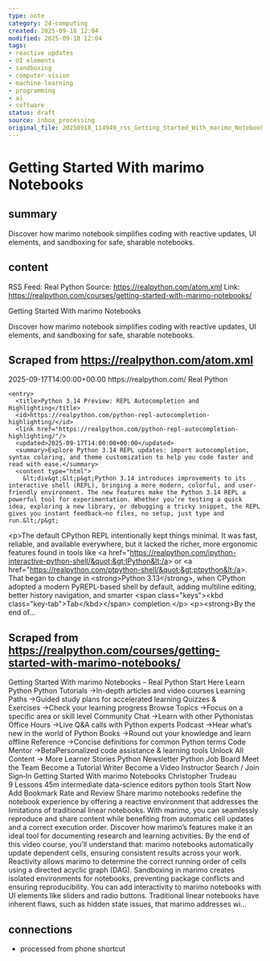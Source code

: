 ```yaml
---
type: note
category: 24-computing
created: 2025-09-18 12:04
modified: 2025-09-18 12:04
tags:
- reactive updates
- UI elements
- sandboxing
- computer-vision
- machine-learning
- programming
- ai
- software
status: draft
source: inbox_processing
original_file: 20250918_114949_rss_Getting_Started_With_marimo_Notebooks.txt
---
```



# Getting Started With marimo Notebooks

## summary
Discover how marimo notebook simplifies coding with reactive updates, UI elements, and sandboxing for safe, sharable notebooks.

## content
RSS Feed: Real Python
Source: https://realpython.com/atom.xml
Link: https://realpython.com/courses/getting-started-with-marimo-notebooks/

Getting Started With marimo Notebooks

Discover how marimo notebook simplifies coding with reactive updates, UI elements, and sandboxing for safe, sharable notebooks.

## Scraped from https://realpython.com/atom.xml
<?xml version="1.0" encoding="utf-8"?>
<feed xmlns="http://www.w3.org/2005/Atom">

  <title>Real Python</title>
  <link href="https://realpython.com/atom.xml" rel="self"/>
  <link href="https://realpython.com/"/>
  <updated>2025-09-17T14:00:00+00:00</updated>
  <id>https://realpython.com/</id>
  <author>
    <name>Real Python</name>
  </author>

  
    <entry>
      <title>Python 3.14 Preview: REPL Autocompletion and Highlighting</title>
      <id>https://realpython.com/python-repl-autocompletion-highlighting/</id>
      <link href="https://realpython.com/python-repl-autocompletion-highlighting/"/>
      <updated>2025-09-17T14:00:00+00:00</updated>
      <summary>Explore Python 3.14 REPL updates: import autocompletion, syntax coloring, and theme customization to help you code faster and read with ease.</summary>
      <content type="html">
        &lt;div&gt;&lt;p&gt;Python 3.14 introduces improvements to its interactive shell (REPL), bringing a more modern, colorful, and user-friendly environment. The new features make the Python 3.14 REPL a powerful tool for experimentation. Whether you’re testing a quick idea, exploring a new library, or debugging a tricky snippet, the REPL gives you instant feedback—no files, no setup, just type and run.&lt;/p&gt;
&lt;p&gt;The default CPython REPL intentionally kept things minimal. It was fast, reliable, and available everywhere, but it lacked the richer, more ergonomic features found in tools like &lt;a href=&quot;https://realpython.com/ipython-interactive-python-shell/&quot;&gt;IPython&lt;/a&gt; or &lt;a href=&quot;https://realpython.com/ptpython-shell/&quot;&gt;ptpython&lt;/a&gt;. That began to change in &lt;strong&gt;Python 3.13&lt;/strong&gt;, when CPython adopted a modern PyREPL-based shell by default, adding multiline editing, better history navigation, and smarter &lt;span class=&quot;keys&quot;&gt;&lt;kbd class=&quot;key-tab&quot;&gt;Tab&lt;/kbd&gt;&lt;/span&gt; completion.&lt;/p&gt;
&lt;p&gt;&lt;strong&gt;By the end of...


## Scraped from https://realpython.com/courses/getting-started-with-marimo-notebooks/
Getting Started With marimo Notebooks – Real Python Start&nbsp;Here Learn Python Python Tutorials&nbsp;→In-depth articles and video courses Learning Paths&nbsp;→Guided study plans for accelerated learning Quizzes & Exercises&nbsp;→Check your learning progress Browse Topics&nbsp;→Focus on a specific area or skill level Community Chat&nbsp;→Learn with other Pythonistas Office Hours&nbsp;→Live Q&A calls with Python experts Podcast&nbsp;→Hear what’s new in the world of Python Books&nbsp;→Round out your knowledge and learn offline Reference&nbsp;→Concise definitions for common Python terms Code Mentor&nbsp;→BetaPersonalized code assistance &amp; learning tools Unlock All Content&nbsp;→ More Learner Stories Python Newsletter Python Job Board Meet the Team Become a Tutorial Writer Become a Video Instructor Search / Join Sign&#8209;In Getting Started With marimo Notebooks Christopher Trudeau 9&nbsp;Lessons 45m intermediate data-science editors python tools Start Now Add Bookmark Rate and Review Share marimo notebooks redefine the notebook experience by offering a reactive environment that addresses the limitations of traditional linear notebooks. With marimo, you can seamlessly reproduce and share content while benefiting from automatic cell updates and a correct execution order. Discover how marimo&rsquo;s features make it an ideal tool for documenting research and learning activities. By the end of this video course, you&rsquo;ll understand that: marimo notebooks automatically update dependent cells, ensuring consistent results across your work. Reactivity allows marimo to determine the correct running order of cells using a directed acyclic graph (DAG). Sandboxing in marimo creates isolated environments for notebooks, preventing package conflicts and ensuring reproducibility. You can add interactivity to marimo notebooks with UI elements like sliders and radio buttons. Traditional linear notebooks have inherent flaws, such as hidden state issues, that marimo addresses wi...


## connections
- processed from phone shortcut
